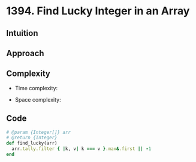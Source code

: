 # 1394. Find Lucky Integer in an Array

## Intuition

## Approach
<!-- Describe your approach to solving the problem. -->

## Complexity

- Time complexity:
<!-- Add your time complexity here, e.g. $$O(n)$$ -->

- Space complexity:
<!-- Add your space complexity here, e.g. $$O(n)$$ -->

## Code

```ruby
# @param {Integer[]} arr
# @return {Integer}
def find_lucky(arr)
  arr.tally.filter { |k, v| k === v }.max&.first || -1
end
```
